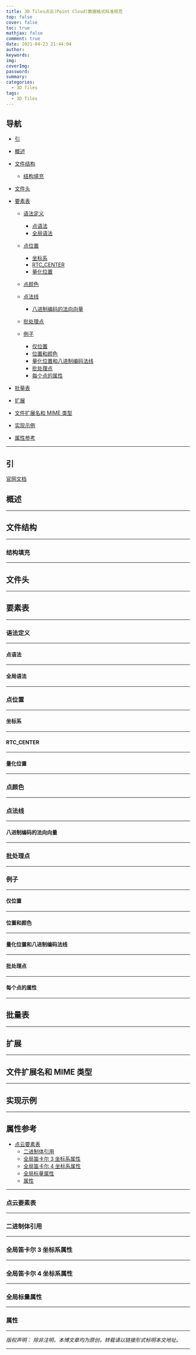 ```yaml
---
title: 3D Tiles点云(Point Cloud)数据格式标准规范
top: false
cover: false
toc: true
mathjax: false
comment: true
date: 2021-04-23 21:44:04
author:
keywords:
img:
coverImg:
password:
summary:
categories:
  - 3D Tiles
tags:
  - 3D Tiles
---
```


## 导航

- <a href="#引" class="self">引</a>

- <a href="#概述" class="self">概述</a>

- <a href="#文件结构" class="self">文件结构</a>

  - <a href="#结构填充" class="self">结构填充</a>

- <a href="#文件头" class="self">文件头</a>

- <a href="#要素表" class="self">要素表</a>

  - <a href="#语法定义" class="self">语法定义</a>

    - <a href="#点语法" class="self">点语法</a>
    - <a href="#全局语法" class="self">全局语法</a>

  - <a href="#点位置" class="self">点位置</a>

    - <a href="#坐标系" class="self">坐标系</a>
    - <a href="#RTC_CENTER" class="self">RTC_CENTER</a>
    - <a href="#量化位置" class="self">量化位置</a>

  - <a href="#点颜色" class="self">点颜色</a>

  - <a href="#点法线" class="self">点法线</a>

    - <a href="#八进制编码的法向向量" class="self">八进制编码的法向向量</a>

  - <a href="#批处理点" class="self">批处理点</a>

  - <a href="#例子" class="self">例子</a>

    - <a href="#仅位置" class="self">仅位置</a>
    - <a href="#位置和颜色" class="self">位置和颜色</a>
    - <a href="#量化位置和八进制编码法线" class="self">量化位置和八进制编码法线</a>
    - <a href="#批处理点sub" class="self">批处理点</a>
    - <a href="#每个点的属性" class="self">每个点的属性</a>

- <a href="#批量表" class="self">批量表</a>

- <a href="#扩展" class="self">扩展</a>

- <a href="#文件扩展名和MIME类型" class="self">文件扩展名和 MIME 类型</a>

- <a href="#实现示例" class="self">实现示例</a>

- <a href="#属性参考" class="self">属性参考</a>

---

<a id="引" name="引"></a>

## 引

[官网文档](https://github.com/CesiumGS/3d-tiles/tree/master/specification/TileFormats/PointCloud)

<a id="概述" name="概述"></a>

## 概述

---

<a id="文件结构" name="文件结构"></a>

## 文件结构

---

<a id="结构填充" name="结构填充"></a>

### 结构填充

---

<a id="文件头" name="文件头"></a>

## 文件头

---

<a id="要素表" name="要素表"></a>

## 要素表

---

<a id="语法定义" name="语法定义"></a>

### 语法定义

---

<a id="点语法" name="点语法"></a>

#### 点语法

---

<a id="全局语法" name="全局语法"></a>

#### 全局语法

---

<a id="点位置" name="点位置"></a>

### 点位置

---

<a id="坐标系" name="坐标系"></a>

#### 坐标系

---

<a id="RTC_CENTER" name="RTC_CENTER"></a>

#### RTC_CENTER

---

<a id="量化位置" name="量化位置"></a>

#### 量化位置

---

<a id="点颜色" name="点颜色"></a>

### 点颜色

---

<a id="点法线" name="点法线"></a>

### 点法线

---

<a id="八进制编码的法向向量" name="八进制编码的法向向量"></a>

#### 八进制编码的法向向量

---

<a id="批处理点" name="批处理点"></a>

### 批处理点

---

<a id="例子" name="例子"></a>

### 例子

---

<a id="仅位置" name="仅位置"></a>

#### 仅位置

---

<a id="位置和颜色" name="位置和颜色"></a>

#### 位置和颜色

---

<a id="量化位置和八进制编码法线" name="量化位置和八进制编码法线"></a>

#### 量化位置和八进制编码法线

---

<a id="批处理点sub" name="批处理点sub"></a>

#### 批处理点

---

<a id="每个点的属性" name="每个点的属性"></a>

#### 每个点的属性

---

<a id="批量表" name="批量表"></a>

## 批量表

---

<a id="扩展" name="扩展"></a>

## 扩展

---

<a id="文件扩展名和MIME类型" name="文件扩展名和MIME类型"></a>

## 文件扩展名和 MIME 类型

---

<a id="实现示例" name="实现示例"></a>

## 实现示例

---

<a id="属性参考" name="属性参考"></a>

## 属性参考

- <a href="#r点云要素表" class="self">点云要素表</a>
  - <a href="#r二进制体引用" class="self">二进制体引用</a>
  - <a href="#r全局笛卡尔3坐标系属性" class="self">全局笛卡尔 3 坐标系属性</a>
  - <a href="#r全局笛卡尔4坐标系属性" class="self">全局笛卡尔 4 坐标系属性</a>
  - <a href="#r全局标量属性" class="self">全局标量属性</a>
  - <a href="#r属性" class="self">属性</a>

---

<a id="r点云要素表" name="r点云要素表"></a>

### 点云要素表

---

<a id="r二进制体引用" name="r二进制体引用"></a>

### 二进制体引用

---

<a id="r全局笛卡尔3坐标系属性" name="r全局笛卡尔3坐标系属性"></a>

### 全局笛卡尔 3 坐标系属性

---

<a id="r全局笛卡尔4坐标系属性" name="r全局笛卡尔4坐标系属性"></a>

### 全局笛卡尔 4 坐标系属性

---

<a id="r全局标量属性" name="r全局标量属性"></a>

### 全局标量属性

---

<a id="r属性" name="r属性"></a>

### 属性

---

_版权声明：_
_除非注明，本博文章均为原创，转载请以链接形式标明本文地址。_

---
